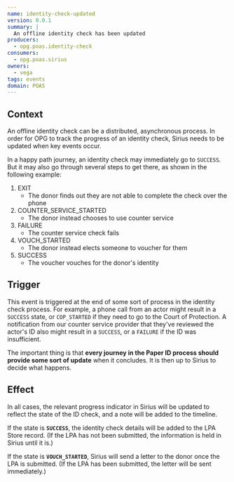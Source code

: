 ```yaml
---
name: identity-check-updated
version: 0.0.1
summary: |
  An offline identity check has been updated
producers:
  - opg.poas.identity-check
consumers:
  - opg.poas.sirius
owners:
  - vega
tags: events
domain: POAS
---
```


## Context

An offline identity check can be a distributed, asynchronous process. In order for OPG to track the progress of an identity check, Sirius needs to be updated when key events occur.

In a happy path journey, an identity check may immediately go to `SUCCESS`. But it may also go through several steps to get there, as shown in the following example:

1. EXIT
    - The donor finds out they are not able to complete the check over the phone
1. COUNTER_SERVICE_STARTED
    - The donor instead chooses to use counter service
1. FAILURE
    - The counter service check fails
1. VOUCH_STARTED
    - The donor instead elects someone to voucher for them
1. SUCCESS
    - The voucher vouches for the donor's identity

## Trigger

This event is triggered at the end of some sort of process in the identity check process. For example, a phone call from an actor might result in a `SUCCESS` state, or `COP_STARTED` if they need to go to the Court of Protection. A notification from our counter service provider that they've reviewed the actor's ID also might result in a `SUCCESS`, or a `FAILURE` if the ID was insufficient.

The important thing is that **every journey in the Paper ID process should provide some sort of update** when it concludes. It is then up to Sirius to decide what happens.

## Effect

In all cases, the relevant progress indicator in Sirius will be updated to reflect the state of the ID check, and a note will be added to the timeline.

If the state is **`SUCCESS`**, the identity check details will be added to the LPA Store record. (If the LPA has not been submitted, the information is held in Sirius until it is.)

If the state is **`VOUCH_STARTED`**, Sirius will send a letter to the donor once the LPA is submitted. (If the LPA has been submitted, the letter will be sent immediately.)
